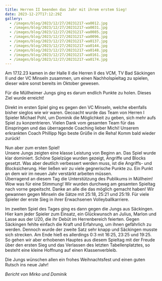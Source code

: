 ```yaml
---
title: Herren II beenden das Jahr mit ihrem erstem Sieg!
date: 2023-12-27T17:12:29Z
gallery:
  - /images/blog/2023/12/27/20231217-wa0012.jpg
  - /images/blog/2023/12/27/20231217-wa0031.jpg
  - /images/blog/2023/12/27/20231217-wa0085.jpg
  - /images/blog/2023/12/27/20231217-wa0096.jpg
  - /images/blog/2023/12/27/20231217-wa0137.jpg
  - /images/blog/2023/12/27/20231217-wa0144.jpg
  - /images/blog/2023/12/27/20231217-wa0148.jpg
  - /images/blog/2023/12/27/20231217-wa0161.jpg
  - /images/blog/2023/12/27/20231217-wa0174.jpg
---
```


Am 17.12.23 kamen in der Halle II die Herren II des VCM, TV Bad
Säckingen II und der VC Minseln zusammen, um einen Nachholspieltag zu
spielen, dieser wäre sonst bereits im Oktober gewesen.

Für die Müllheimer Jungs ging es darum endlich Punkte zu holen. Dieses
Ziel wurde erreicht!

Direkt im ersten Spiel ging es gegen den VC Minseln, welche ebenfalls
bisher sieglos wie wir waren. Gecoacht wurde das Team von Herren I
Spieler Michael Pohl, um Dominik die Möglichkeit zu
geben, sich mehr aufs Spiel zu konzentrieren. Vielen Dank vom gesamten
Team für das Einspringen und das überragende Coaching lieber Michi!
Unserem erkrankten Coach Phillipp Ngo beste Grüße in die Reha! Komm bald
wieder zurück!

Nun aber zum ersten Spiel!  
Unsere Jungs zeigten eine klasse Leistung von Beginn an. Das Spiel wurde
klar dominiert. Schöne Spielzüge wurden gezeigt, Angriffe und Blocks
gesetzt. Was aber deutlich verbessert werden muss, ist die Angriffs- und
Blocksicherung. Hier ließen wir zu viele gegnerische Punkte zu. Ein
Punkt an dem wir im neuen Jahr verstärkt arbeiten müssen.  
Überragend an diesem Tag die Unterstützung des Publikums in Müllheim!
Wow was für eine Stimmung! Wir wurden durchweg am gesamten Spieltag nach
vorne gepeitscht. Danke an alle die das möglich gemacht haben! Wir
gewannen gegen Minseln die Sätze mit 25:18, 25:21 und 25:19. Für viele
Spieler der erste Sieg in ihrer Erwachsenen Volleyballkarriere.

Im zweiten Spiel des Tages ging es dann gegen die Jungs aus Säckingen.
Hier kam jeder Spieler zum Einsatz, ein Glückwunsch an Julius, Marlon
und Lasse aus der U20, die ihr Debüt im Herrenbereich feierten. Gegen
Säckingen fehlte einfach die Kraft und Erfahrung, um ihnen gefährlich zu
werden. Dennoch wurde der zweite Satz sehr knapp und Säckingen musste
sich strecken. Am Ende hieß es allerdings 0:3 mit 16:25, 23:25 und
19:25.  
So gehen wir aber erhobenen Hauptes aus diesem Spieltag mit der Freude
über den ersten Sieg und das Verlassen des letzten Tabellenplatztes, so
besteht eine kleine Hoffnung auf einen Klassenverbleib.

Die Jungs wünschen allen ein frohes Weihnachtsfest und einen guten
Rutsch ins neue Jahr!

<i>Bericht von Mirko und Dominik</i>
